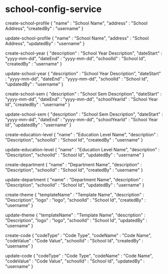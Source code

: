 # school-config-service

create-school-profile
{
	"name" : "School Name",
	"address" : "School Address",
	"createdBy" : "username"
}

update-school-profile
{
	"name" : "School Name",
	"address" : "School Address",
	"updatedBy" : "username"
}

create-school-year
{
	"description" : "School Year Description",
	"dateStart" : "yyyy-mm-dd",
	"dateEnd" : "yyyy-mm-dd",
	"schoolId" : "School Id",
	"createdBy" : "username"
}

update-school-year
{
	"description" : "School Year Description",
	"dateStart" : "yyyy-mm-dd",
	"dateEnd" : "yyyy-mm-dd",
	"schoolId" : "School Id",
	"updatedBy" : "username"
}

create-school-sem
{
	"description" : "School Sem Description",
	"dateStart" : "yyyy-mm-dd",
	"dateEnd" : "yyyy-mm-dd",
	"schoolYearId" : "School Year Id",
	"createdBy" : "username"
}

update-school-sem
{
	"description" : "School Sem Description",
	"dateStart" : "yyyy-mm-dd",
	"dateEnd" : "yyyy-mm-dd",
	"schoolYearId" : "School Year Id",
	"updatedBy" : "username"
}

create-education-level
{
	"name" : "Education Level Name",
	"description" : "Description",
	"schoolId" : "School Id",
	"createdBy" : "username"
}

update-education-level
{
	"name" : "Education Level Name",
	"description" : "Description",
	"schoolId" : "School Id",
	"updatedBy" : "username"
}

create-department
{
	"name" : "Department Name",
	"description" : "Description",
	"schoolId" : "School Id",
	"createdBy" : "username"
}

update-department
{
	"name" : "Department Name",
	"description" : "Description",
	"schoolId" : "School Id",
	"updatedBy" : "username"
}

create-theme
{
	"templateName" : "Template Name",
	"description" : "Description",
	"logo" : "logo",
	"schoolId" : "School Id",
	"createdBy" : "username"
}

update-theme
{
	"templateName" : "Template Name",
	"description" : "Description",
	"logo" : "logo",
	"schoolId" : "School Id",
	"updatedBy" : "username"
}

create-code
{
	"codeType" : "Code Type",
	"codeName" : "Code Name",
	"codeValue" : "Code Value",
	"schoolId" : "School Id",
	"createdBy" : "username"
}

update-code
{
	"codeType" : "Code Type",
	"codeName" : "Code Name",
	"codeValue" : "Code Value",
	"schoolId" : "School Id",
	"updatedBy" : "username"
}
